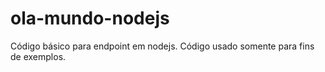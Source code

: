 # ola-mundo-nodejs
Código básico para endpoint em nodejs. Código usado somente para fins de exemplos.
